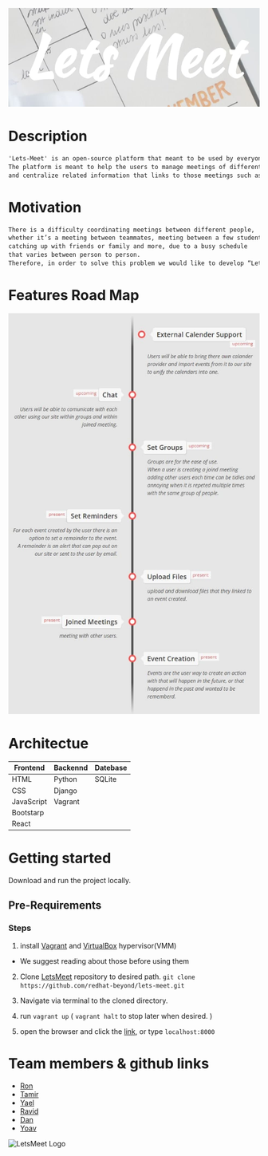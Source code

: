 
![LetsMeet Logo](main/static/main/logo.jpg)

# Description

```md
'Lets-Meet' is an open-source platform that meant to be used by everyone.
The platform is meant to help the users to manage meetings of different types
and centralize related information that links to those meetings such as files.
```

# Motivation

```md
There is a difficulty coordinating meetings between different people,
whether it’s a meeting between teammates, meeting between a few students, 
catching up with friends or family and more, due to a busy schedule
that varies between person to person.
Therefore, in order to solve this problem we would like to develop “Lets Meet”.
```

# Features Road Map

![LetsMeet roadmap](main/static/main/roadmap.jpg)

# Architectue

| Frontend      | Backennd      | Datebase      |
| ------------- | ------------- | ------------- |
| HTML          | Python        | SQLite        |
| CSS           | Django        |
| JavaScript    | Vagrant       |
| Bootstarp     |
| React         |

# Getting started

Download and run the project locally.

## Pre-Requirements

### Steps

1. install [Vagrant](https://www.vagrantup.com/) and [VirtualBox](https://www.virtualbox.org/) hypervisor(VMM)

- We suggest reading about those before using them

2. Clone [LetsMeet](https://github.com/redhat-beyond/lets-meet) repository to desired path.
  ``` git clone https://github.com/redhat-beyond/lets-meet.git ```

3. Navigate via terminal to the cloned directory.

4. run `vagrant up`  ( `vagrant halt` to stop later when desired. )

5. open the browser and click the [link](https://localhost:8000), or type `localhost:8000`

# Team members & github links

- [Ron](https://github.com/RonHachmon)
- [Tamir](https://github.com/MortarDefender)
- [Yael](https://github.com/YaelD)
- [Ravid](https://github.com/RavidYael)
- [Dan](https://github.com/danninon)
- [Yoav](https://github.com/BelikovYoav)

![LetsMeet Logo](main/static/main/teamPictures/team.jpg)
